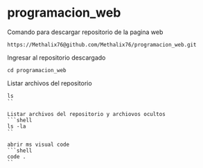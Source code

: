 # programacion_web


Comando para descargar repositorio de la pagina web
```shell
https://Methalix76@github.com/Methalix76/programacion_web.git

```

Ingresar al repositorio descargado
```shell
cd programacion_web
```

Listar archivos del repositorio
```shell
ls 
``

Listar archivos del repositorio y archiovos ocultos
```shell
ls -la
``

abrir ms visual code
```shell
code . 
``